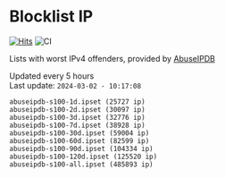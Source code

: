# Blocklist IP

[![Hits](https://hits.seeyoufarm.com/api/count/incr/badge.svg?url=https%3A%2F%2Fgithub.com%2Fborestad%2Fblocklist-ip%2F&count_bg=%2379C83D&title_bg=%23555555&icon=&icon_color=%23E7E7E7&title=hits&edge_flat=false)](https://hits.seeyoufarm.com)  ![CI](https://img.shields.io/github/workflow/status/borestad/blocklist-ip/CI?style=flat-square)

Lists with worst IPv4 offenders, provided by [AbuseIPDB](https://www.abuseipdb.com/)

<!-- FOOTER-PLACEHOLDER -->
Updated every 5 hours<br>
Last update: `2024-03-02 - 10:17:08`
```
abuseipdb-s100-1d.ipset (25727 ip)
abuseipdb-s100-2d.ipset (30097 ip)
abuseipdb-s100-3d.ipset (32776 ip)
abuseipdb-s100-7d.ipset (38928 ip)
abuseipdb-s100-30d.ipset (59004 ip)
abuseipdb-s100-60d.ipset (82599 ip)
abuseipdb-s100-90d.ipset (104334 ip)
abuseipdb-s100-120d.ipset (125520 ip)
abuseipdb-s100-all.ipset (485893 ip)
```
